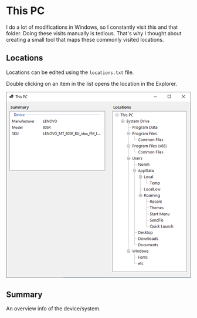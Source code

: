 # This PC

I do a lot of modifications in Windows, so I constantly visit this and that folder. Doing these visits manually is tedious. That's why I thought about creating a small tool that maps these commonly visited locations.

## Locations

Locations can be edited using the `locations.txt` file.

Double clicking on an item in the list opens the location in the Explorer.

![screenshot of the tool](screenshot.png)

## Summary

An overview info of the device/system.

